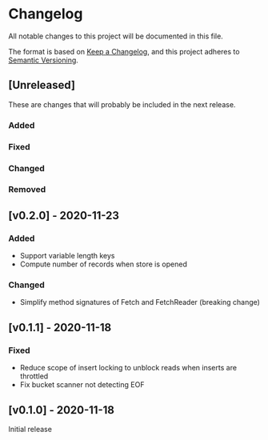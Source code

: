 # Changelog
All notable changes to this project will be documented in this file.

The format is based on [Keep a Changelog](https://keepachangelog.com/en/1.0.0/),
and this project adheres to [Semantic Versioning](https://semver.org/spec/v2.0.0.html).

## [Unreleased]

These are changes that will probably be included in the next release.

### Added
 
### Fixed

### Changed
 
### Removed

## [v0.2.0] - 2020-11-23

### Added

 * Support variable length keys
 * Compute number of records when store is opened

### Changed

 * Simplify method signatures of Fetch and FetchReader (breaking change)

## [v0.1.1] - 2020-11-18

### Fixed

 * Reduce scope of insert locking to unblock reads when inserts are throttled 
 * Fix bucket scanner not detecting EOF

## [v0.1.0] - 2020-11-18

Initial release
